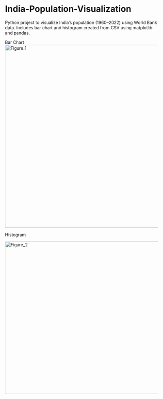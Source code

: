 # India-Population-Visualization
Python project to visualize India’s population (1960–2022) using World Bank data. Includes bar chart and histogram created from CSV using matplotlib and pandas.

Bar Chart
<img width="1200" height="600" alt="Figure_1" src="https://github.com/user-attachments/assets/ba4ea753-8d69-4aac-a306-dbe06d9c05ac" />

Histogram

<img width="800" height="500" alt="Figure_2" src="https://github.com/user-attachments/assets/081e0e72-2513-4544-ae1d-298b2ef06e43" />

